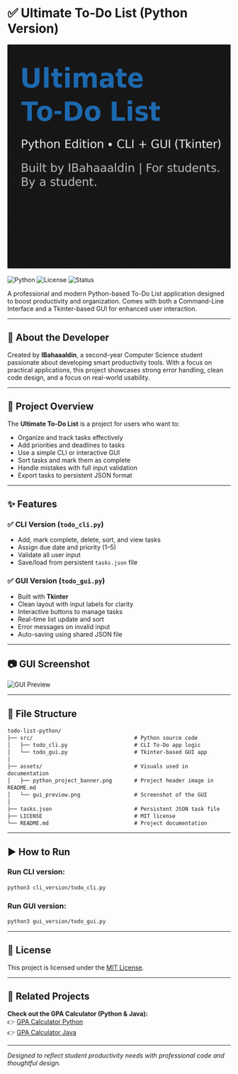 # ✅ Ultimate To-Do List (Python Version)

![Python To-Do List Banner](assets/python_project_banner.png)

![Python](https://img.shields.io/badge/Language-Python-blue)
![License](https://img.shields.io/badge/License-MIT-green)
![Status](https://img.shields.io/badge/Version-1.0-brightgreen)

A professional and modern Python-based To-Do List application designed to boost productivity and organization. Comes with both a Command-Line Interface and a Tkinter-based GUI for enhanced user interaction.

---

## 👤 About the Developer

Created by **IBahaaaldin**, a second-year Computer Science student passionate about developing smart productivity tools. With a focus on practical applications, this project showcases strong error handling, clean code design, and a focus on real-world usability.

---

## 🧠 Project Overview

The **Ultimate To-Do List** is a project for users who want to:

- Organize and track tasks effectively
- Add priorities and deadlines to tasks
- Use a simple CLI or interactive GUI
- Sort tasks and mark them as complete
- Handle mistakes with full input validation
- Export tasks to persistent JSON format

---

## ✨ Features

### ✅ CLI Version (`todo_cli.py`)

- Add, mark complete, delete, sort, and view tasks
- Assign due date and priority (1–5)
- Validate all user input
- Save/load from persistent `tasks.json` file

### ✅ GUI Version (`todo_gui.py`)

- Built with **Tkinter**
- Clean layout with input labels for clarity
- Interactive buttons to manage tasks
- Real-time list update and sort
- Error messages on invalid input
- Auto-saving using shared JSON file

---

## 📷 GUI Screenshot

![GUI Preview](assets/gui_preview.png)

---

## 📂 File Structure

```
todo-list-python/
├── src/                                # Python source code
│   ├── todo_cli.py                     # CLI To-Do app logic
│   └── todo_gui.py                     # Tkinter-based GUI app
│
├── assets/                             # Visuals used in documentation
│   ├── python_project_banner.png       # Project header image in README.md
│   └── gui_preview.png                 # Screenshot of the GUI
│
├── tasks.json                          # Persistent JSON task file
├── LICENSE                             # MIT license
└── README.md                           # Project documentation
```

---

## ▶️ How to Run

### Run CLI version:

```bash
python3 cli_version/todo_cli.py
```

### Run GUI version:

```bash
python3 gui_version/todo_gui.py
```

---

## 📄 License

This project is licensed under the [MIT License](LICENSE).

---

## 🔁 Related Projects

**Check out the GPA Calculator (Python & Java):**  
👉 [GPA Calculator Python](https://github.com/IBahaaaldin/gpa-calculator-python)  
👉 [GPA Calculator Java](https://github.com/IBahaaaldin/gpa-calculator-java)

---

_Designed to reflect student productivity needs with professional code and thoughtful design._
